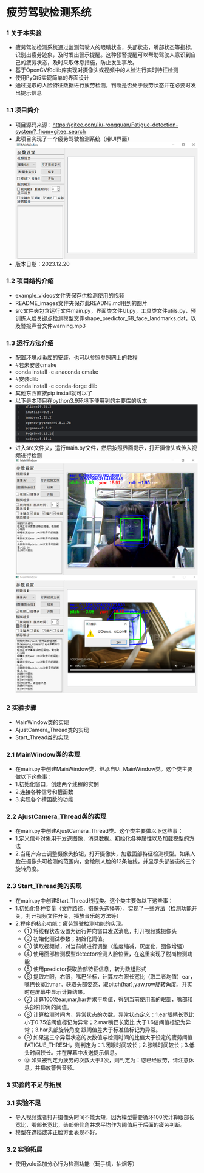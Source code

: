 # 疲劳驾驶检测系统

### 1 关于本实验
* 疲劳驾驶检测系统通过监测驾驶人的眼睛状态，头部状态，嘴部状态等指标，识别出疲劳迹象，及时发出警示提醒。这种预警提醒可以帮助驾驶人意识到自己的疲劳状态，及时采取休息措施，防止发生事故。
* 基于OpenCV和dlib库实现对摄像头或视频中的人脸进行实时特征检测
* 使用PyQt5实现简单的界面设计
* 通过提取的人脸特征数据进行疲劳检测，判断是否处于疲劳状态并在必要时发出提示信息

### 1.1 项目简介
* 项目源码来源：https://gitee.com/liu-rongquan/Fatigue-detection-system?_from=gitee_search
* 此项目实现了一个疲劳驾驶检测系统（带UI界面）
![UI界面](./README_images/image_1.png)
* 版本日期：2023.12.20

### 1.2 项目结构介绍
* example_videos文件夹保存供检测使用的视频
* README_images文件夹保存此READNE.md用到的图片
* src文件夹包含运行文件main.py，界面类文件UI.py，工具类文件utils.py，预训练人脸关键点检测模型文件shape_predictor_68_face_landmarks.dat，以及警报声音文件warning.mp3


### 1.3 运行方法介绍
* 配置环境:dlib库的安装，也可以参照参照网上的教程
* #若未安装cmake
* conda install -c anaconda cmake
* #安装dlib
* conda install -c conda-forge dlib
* 其他东西直接pip install就可以了
* 以下是本项目在python3.9环境下使用到的主要库的版本
![库的版本](./README_images/image_4.png)
* 进入src文件夹，运行main.py文件，然后按照界面提示，打开摄像头或传入视频进行检测
![检测示例1](./README_images/image_2.png)
![检测示例2](./README_images/image_3.png)

### 2 实验步骤
* MainWindow类的实现
* AjustCamera_Thread类的实现
* Start_Thread类的实现

### 2.1 MainWindow类的实现
* 在main.py中创建MainWindow类，继承自Ui_MainWindow类。这个类主要做以下这些事：
* 1.初始化窗口，创建两个线程的实例
* 2.连接各种信号和槽函数
* 3.实现各个槽函数的功能

### 2.2 AjustCamera_Thread类的实现
* 在main.py中创建AjustCamera_Thread类。这个类主要做以下这些事：
* 1.定义信号对象用于发送图像，消息数据。初始化各种属性以及加载模型的方法
* 2.当用户点击调整摄像头按钮，打开摄像头，加载面部特征检测模型。如果人脸在摄像头可检测的范围内，会绘制人脸的12条轴线，并显示头部姿态的三个旋转角度。

### 2.3 Start_Thread类的实现
* 在main.py中创建Start_Thread线程类。这个类主要做以下这些事：
* 1.初始化各种变量（文件路径，摄像头选择等），实现了一些方法（检测功能开关，打开视频文件开关，播放音乐的方法等）
* 2.程序的核心功能：疲劳驾驶检测功能的实现。
  * ①	将线程状态设置为运行并向窗口发送消息，打开视频或摄像头
  * ②	初始化测试参数；初始化阈值。
  * ③	读取视频帧，对当前帧进行调整（维度缩减，灰度化，图像增强）
  * ④	使用面部检测模型detector检测人脸位置，在这里实现了脱岗检测功能
  * ⑤	使用predictor获取脸部特征信息，转为数组形式
  * ⑥	提取左眼，右眼，嘴巴坐标，计算左右眼长宽比（取二者均值）ear，嘴巴长宽比mar。获取头部姿态，取pitch(har),yaw,row旋转角度。并实时在屏幕中显示计算结果。
  * ⑦	计算100次ear,mar,har并求平均值，得到当前使用者的眼部，嘴部和头部俯仰角的阈值。
  * ⑧	 计算检测时间内，异常状态的次数。异常状态定义：1.ear眼睛长宽比 小于0.75倍阈值标记为异常；2.mar嘴巴长宽比 大于1.6倍阈值标记为异常；3.har头部旋转角度 跟阈值差大于标准值标记为异常。
  * ⑨	如果这三个异常状态的次数值与检测时间的比值大于设定的疲劳阈值FATIGUE_THRESH，则判定为：1.闭眼时间较长；2.张嘴时间较长；3.低头时间较长。并在屏幕中发送提示信息。
  * ⑩	如果被判定为疲劳的次数大于3次，则判定为：您已经疲劳，请注意休息。并播放警告音频。

### 3 实验的不足与拓展
### 3.1 实验不足
* 导入视频或者打开摄像头时间不能太短，因为模型需要循环100次计算眼部长宽比，嘴部长宽比，头部俯仰角并求平均作为阈值用于后面的疲劳判断。
* 模型在遮挡或非正脸方面表现不好。

### 3.2 实验拓展
* 使用yolo添加分心行为检测功能（玩手机，抽烟等）






